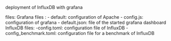 deployment of InfluxDB with grafana

files: 
	Grafana files : - default: configuration of Apache
      		        - config.js: configuration of grafana
                        - default.json: file of the started grafana dashboard
	InfluxDB files: -config.toml: configuration file of InfluxDB
                        -config_benchmark.toml: configuration file for a benchmark of InfluxDB
